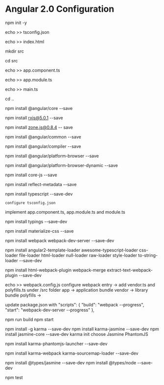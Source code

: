 # Angular 2.0 Configuration 
npm init -y

echo >> tsconfig.json

echo >> index.html

mkdir src

cd src

echo >> app.component.ts

echo >> app.module.ts

echo >> main.ts

cd ..

npm install @angular/core --save

npm install rxjs@5.0.1 --save

npm install zone.js@0.8.4 -- save

npm install @angular/common --save

npm install @angular/compiler --save

npm install @angular/platform-browser --save

npm install @angular/platform-browser-dynamic --save

npm install core-js --save

npm install reflect-metadata --save

npm install typescript --save-dev

`configure tsconfig.json`

implement app.component.ts, app.module.ts and module.ts

npm install typings --save-dev

npm install materialize-css --save

npm install webpack webpack-dev-server --save-dev

npm install angular2-template-loader awesome-typescript-loader css-loader file-loader html-loader null-loader raw-loader style-loader to-string-loader --save-dev

npm install html-webpack-plugin webpack-merge extract-text-webpack-plugin --save-dev

echo >> webpack.config.js
configure webpack
entry -> add vendor.ts and polyfills.ts under /src folder
app -> application bundle
vendor -> library bundle
polyfills -> 

update package.json with
"scripts": {
    "build": "webpack --progress",
    "start": "webpack-dev-server --progress"
  },

npm run build
npm start

npm install -g karma --save-dev
npm install karma-jasmine --save-dev
npm install jasmine-core --save-dev
karma init
choose 
Jasmine
PhantomJS

npm install karma-phantomjs-launcher --save-dev

npm install karma-webpack karma-sourcemap-loader --save-dev

npm install @types/jasmine --save-dev
npm install @types/node --save-dev

npm test

